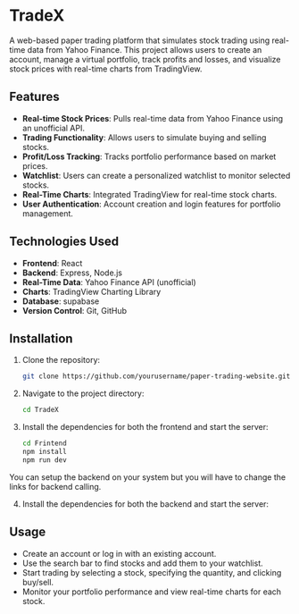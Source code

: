 ﻿# TradeX

A web-based paper trading platform that simulates stock trading using real-time data from Yahoo Finance. This project allows users to create an account, manage a virtual portfolio, track profits and losses, and visualize stock prices with real-time charts from TradingView.

## Features

- **Real-time Stock Prices**: Pulls real-time data from Yahoo Finance using an unofficial API.
- **Trading Functionality**: Allows users to simulate buying and selling stocks.
- **Profit/Loss Tracking**: Tracks portfolio performance based on market prices.
- **Watchlist**: Users can create a personalized watchlist to monitor selected stocks.
- **Real-Time Charts**: Integrated TradingView for real-time stock charts.
- **User Authentication**: Account creation and login features for portfolio management.

## Technologies Used

- **Frontend**: React
- **Backend**: Express, Node.js
- **Real-Time Data**: Yahoo Finance API (unofficial)
- **Charts**: TradingView Charting Library
- **Database**: supabase
- **Version Control**: Git, GitHub

## Installation

1. Clone the repository:

   ```bash
   git clone https://github.com/yourusername/paper-trading-website.git

2. Navigate to the project directory:

   ```bash
   cd TradeX
   
3. Install the dependencies for both the frontend and start the server:

   ```bash
   cd Frintend
   npm install
   npm run dev

You can setup the backend on your system but you will have to change the links for backend calling.

4.  Install the dependencies for both the backend and start the server:

   
  

## Usage
- Create an account or log in with an existing account.
- Use the search bar to find stocks and add them to your watchlist.
- Start trading by selecting a stock, specifying the quantity, and clicking buy/sell.
- Monitor your portfolio performance and view real-time charts for each stock.



